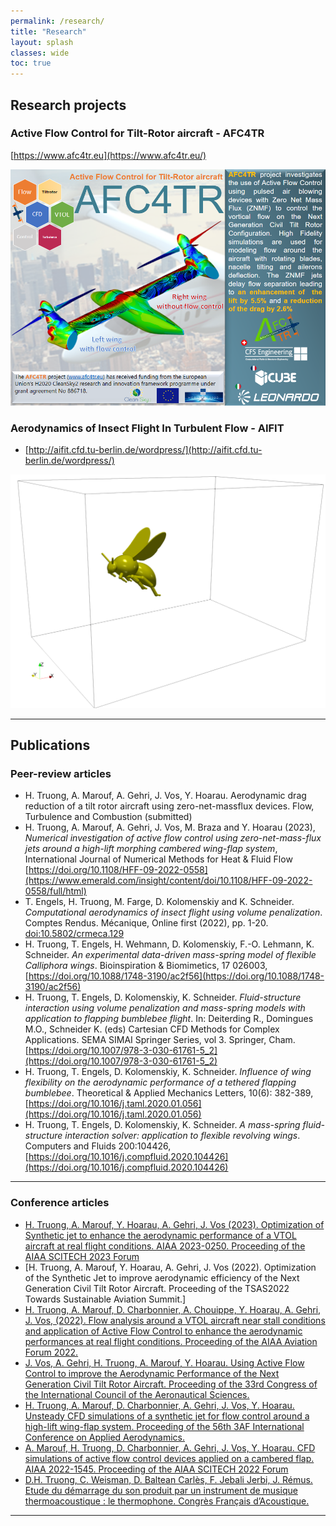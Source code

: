 ```yaml
---
permalink: /research/
title: "Research"
layout: splash
classes: wide
toc: true
---
```


## Research projects

### Active Flow Control for Tilt-Rotor aircraft - AFC4TR 

[https://www.afc4tr.eu](https://www.afc4tr.eu/)


<img src="assets/images/AFC4TR.newsletter_v2.png?raw=true"/>

### Aerodynamics of Insect Flight In Turbulent Flow - AIFIT

- [http://aifit.cfd.tu-berlin.de/wordpress/](http://aifit.cfd.tu-berlin.de/wordpress/)

<img src="assets/images/BB_in_turbulence.gif?raw=true"/>

---

## Publications

### Peer-review articles
- H. Truong, A. Marouf, A. Gehri, J. Vos, Y. Hoarau.  Aerodynamic drag reduction of a tilt rotor aircraft using zero-net-massflux devices. Flow, Turbulence and Combustion (submitted)
- H. Truong, A. Marouf, A. Gehri, J. Vos, M. Braza and Y. Hoarau (2023), _Numerical investigation of active flow control using zero-net-mass-flux jets around a high-lift morphing cambered wing-flap system_, International Journal of Numerical Methods for Heat & Fluid Flow [https://doi.org/10.1108/HFF-09-2022-0558](https://www.emerald.com/insight/content/doi/10.1108/HFF-09-2022-0558/full/html)
- T. Engels, H. Truong, M. Farge, D. Kolomenskiy and K. Schneider. _Computational aerodynamics of insect flight using volume penalization_. Comptes Rendus. Mécanique, Online first (2022), pp. 1-20. [doi:10.5802/crmeca.129](https://doi.org/10.5802/crmeca.129)
- H. Truong,    T. Engels,    H. Wehmann,    D. Kolomenskiy,    F.-O. Lehmann,  K. Schneider. _An experimental data-driven mass-spring model of flexible Calliphora wings_. Bioinspiration & Biomimetics, 17 026003, [https://doi.org/10.1088/1748-3190/ac2f56](https://doi.org/10.1088/1748-3190/ac2f56)
- H. Truong, T. Engels, D. Kolomenskiy, K. Schneider. _Fluid-structure interaction using volume penalization and mass-spring models with application to flapping bumblebee flight_.  In: Deiterding R., Domingues M.O., Schneider K. (eds) Cartesian CFD Methods for Complex Applications. SEMA SIMAI Springer Series, vol 3. Springer, Cham. [https://doi.org/10.1007/978-3-030-61761-5_2](https://doi.org/10.1007/978-3-030-61761-5_2)
- H. Truong, T. Engels, D. Kolomenskiy, K. Schneider. _Influence of wing flexibility on the aerodynamic performance of a tethered flapping bumblebee_. Theoretical & Applied Mechanics Letters, 10(6): 382-389, [https://doi.org/10.1016/j.taml.2020.01.056](https://doi.org/10.1016/j.taml.2020.01.056)
- H. Truong, T. Engels, D. Kolomenskiy, K. Schneider. _A mass-spring fluid-structure interaction solver: application to flexible revolving wings_. Computers and Fluids 200:104426, [https://doi.org/10.1016/j.compfluid.2020.104426](https://doi.org/10.1016/j.compfluid.2020.104426)

---

### Conference articles
- [H. Truong, A. Marouf, Y. Hoarau, A. Gehri, J. Vos (2023). Optimization of Synthetic jet to enhance the aerodynamic performance of a VTOL aircraft at real flight conditions. AIAA 2023-0250. Proceeding of the AIAA SCITECH 2023 Forum](https://arc.aiaa.org/doi/abs/10.2514/6.2023-0250)
- [H. Truong, A. Marouf, Y. Hoarau, A. Gehri, J. Vos (2022).  Optimization of the Synthetic Jet to improve aerodynamic efficiency of the Next Generation Civil Tilt Rotor Aircraft.  Proceeding of the TSAS2022 Towards Sustainable Aviation Summit.]
- [H. Truong, A. Marouf, D. Charbonnier, A. Chouippe, Y. Hoarau, A. Gehri, J. Vos, (2022). Flow analysis around a VTOL aircraft near stall conditions and application of Active Flow Control to enhance the aerodynamic performances at real flight conditions. Proceeding of the AIAA Aviation Forum 2022.](https://arc.aiaa.org/doi/abs/10.2514/6.2022-3238)
- [J. Vos, A. Gehri, H. Truong, A. Marouf, Y. Hoarau. Using Active Flow Control to improve the Aerodynamic Performance of the Next Generation Civil Tilt Rotor Aircraft.  Proceeding of the 33rd Congress of the International Council of the Aeronautical Sciences.](https://www.icas.org/ICAS_ARCHIVE/ICAS2022/data/preview/ICAS2022_0251.htm)
- [H. Truong, A. Marouf, D. Charbonnier, A. Gehri, J. Vos, Y. Hoarau. Unsteady CFD simulations of a synthetic jet for flow control around a high-lift wing-flap system.  Proceeding of the 56th 3AF International Conference on Applied Aerodynamics.](https://arc.aiaa.org/doi/abs/10.2514/6.2021-2854)
- [A. Marouf, H. Truong, D. Charbonnier, A. Gehri, J. Vos, Y. Hoarau. CFD simulations of active flow control devices applied on a cambered flap. AIAA 2022-1545.  Proceeding of the AIAA SCITECH 2022 Forum](https://arc.aiaa.org/doi/abs/10.2514/6.2022-1545)
- [D.H. Truong, C. Weisman, D. Baltean Carlès, F. Jebali Jerbi, J. Rémus. Etude du démarrage du son produit par un instrument de musique thermoacoustique : le thermophone. Congrès Français d’Acoustique.](https://www.conforg.fr/bin/htmlview?dir=cfa2016&ref=478&lang=0)

---
